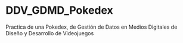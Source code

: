 # DDV_GDMD_Pokedex
Practica de una Pokedex, de Gestión de Datos en Medios Digitales de Diseño y Desarrollo de Videojuegos
